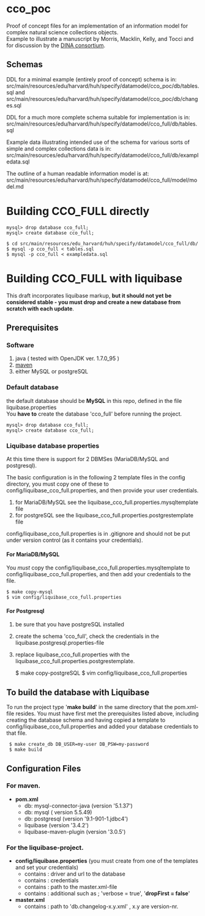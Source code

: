 # cco_poc
Proof of concept files for an implementation of an information model for complex natural science collections objects.  
Example to illustrate a manuscript by Morris, Macklin, Kelly, and Tocci and for discussion by the [DINA consortium](http://www.dina-project.net).   

## Schemas
DDL for a minimal example (entirely proof of concept) schema is in:  
src/main/resources/edu/harvard/huh/specify/datamodel/cco_poc/db/tables.sql and  
src/main/resources/edu/harvard/huh/specify/datamodel/cco_poc/db/changes.sql

DDL for a much more complete schema suitable for implementation is in:  
src/main/resources/edu/harvard/huh/specify/datamodel/cco_full/db/tables.sql

Example data illustrating intended use of the schema for various sorts of simple and complex collections data is in:  
src/main/resources/edu/harvard/huh/specify/datamodel/cco_full/db/exampledata.sql

The outline of a human readable information model is at:   
src/main/resources/edu/harvard/huh/specify/datamodel/cco_full/model/model.md

# Building CCO_FULL directly
     
    mysql> drop database cco_full;
    mysql> create database cco_full;

    $ cd src/main/resources/edu_harvard/huh/specify/datamodel/cco_full/db/
    $ mysql -p cco_full < tables.sql
    $ mysql -p cco_full < exampledata.sql

# Building CCO_FULL with liquibase

This draft incorporates liquibase markup, **but it should not yet be considered stable - you must drop and create a new database from scratch with each update**.

## Prerequisites 

### Software 

1. java ( tested with OpenJDK ver. 1.7.0_95 )
2. [maven](https://maven.apache.org/) 
3. either MySQL or postgreSQL

### Default database
the default database should be **MySQL** in this repo, defined in  the file liquibase.properties  
You **have to** create the database 'cco_full' before running the project.  

    mysql> drop database cco_full;
    mysql> create database cco_full;

### Liquibase database properties

At this time there is support for 2 DBMSes (MariaDB/MySQL and postgresql).

The basic configuration is in the following 2 template files in the config directory, you must copy one of these to config/liquibase_cco_full.properties, and then provide your user credentials.

1. for MariaDB/MySQL see the liquibase_cco_full.properties.mysqltemplate file
2. for postgreSQL see the liquibase_cco_full.properties.postgrestemplate file

config/liquibase_cco_full.properties is in .gitignore and should not be put under version control (as it contains your credentials).

#### For MariaDB/MySQL

You *must* copy the config/liquibase_cco_full.properties.mysqltemplate to config/liquibase_cco_full.properties, and then add your credentials to the file.

    $ make copy-mysql
    $ vim config/liquibase_cco_full.properties

#### For Postgresql

1. be sure that you have postgreSQL installed 
2. create the schema 'cco_full', check the credentials in the liquibase.postgresql.properties-file
3. replace liquibase_cco_full.properties with the liquibase_cco_full.properties.postgrestemplate.

    $ make copy-postgreSQL
    $ vim config/liquibase_cco_full.properties

## To build the database with Liquibase

To run the project type '**make build**' in the same directory that the pom.xml-file resides.  You must have first met the prerequisites listed above, including creating the database schema and having copied a template to config/liquibase_cco_full.properties and added your database credentials to that file.

     $ make create_db DB_USER=my-user DB_PSW=my-password
     $ make build

## Configuration Files 

### For maven.

- **pom.xml**
   - db: mysql-connector-java (version  '5.1.37')
   - db: mysql ( version 5.5.49)
   - db: postgresql (version '9.1-901-1.jdbc4')
   - liquibase (version '3.4.2')
   - liquibase-maven-plugin (version '3.0.5')

### For the liquibase-project.

 - **config/liquibase.properties** (you must create from one of the templates and set your credentials)
    - contains : driver and url to the database
    - contains : credentials
    - contains : path to the master.xml-file
    - contains : additional such as ;  'verbose = true', '**dropFirst = false**'
  - **master.xml**
    - contains : path to 'db.changelog-x.y.xml' , x.y are version-nr.

